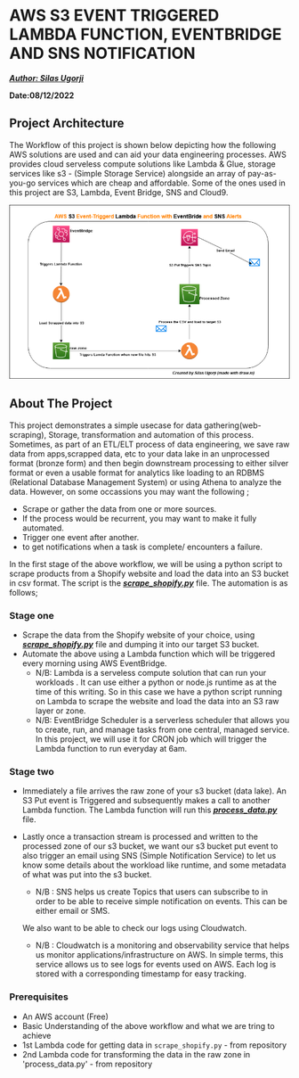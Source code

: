 # AWS S3 EVENT TRIGGERED LAMBDA FUNCTION, EVENTBRIDGE AND SNS NOTIFICATION

**_[Author: Silas Ugorji](https://www.linkedin.com/in/silas-ugorji/)_**

**Date:08/12/2022**

## Project Architecture
The Workflow of this project is shown below depicting how the following AWS solutions are used and can aid your      data engineering processes. AWS provides cloud serveless compute solutions like Lambda & Glue, storage services      like s3 - (Simple Storage Service) alongside an array of pay-as-you-go services which are cheap and affordable.      Some of the ones used in this project are S3, Lambda, Event Bridge, SNS and Cloud9.


![alt text](https://github.com/silas247/AWS_S3_Lambda_Data_Transformation/blob/main/AWS_S3_Project.png?raw=true)

## About The Project
This project demonstrates a simple usecase for data gathering(web-scraping), Storage, transformation and automation of this process. Sometimes, as part of an ETL/ELT process of data engineering, we save raw data from apps,scrapped data, etc to your data lake in an unprocessed format (bronze form) and then begin downstream processing to either silver format or even a usable format for analytics like loading to an RDBMS (Relational Database Management System) or using Athena to analyze the data. However, on some occassions you may want the following ;

* Scrape or gather the data from one or more sources. 
* If the process would be recurrent, you may want to make it fully automated.
* Trigger one event after another.
* to get notifications when a task is complete/ encounters a failure.

In the first stage of the above workflow, we will be using a python script to scrape products from a Shopify website and load the data into an S3 bucket in csv format. The script is the **_[scrape_shopify.py](https://github.com/silas247/AWS_S3_Lambda_Data_Transformation/blob/main/scrape_data.py)_** file. The automation is as follows;
### Stage one

* Scrape the data from the Shopify website of your choice, using **_[scrape_shopify.py](https://github.com/silas247/AWS_S3_Lambda_Data_Transformation/blob/main/scrape_data.py)_** file and dumping it into our target S3 bucket.
* Automate the above using a Lambda function which will be triggered every morning using AWS EventBridge. 
    * N/B: Lambda is a serveless compute solution that can run your workloads . It can use either a python or node.js runtime as at the time of this writing. So in this case we have a python script running on Lambda to scrape the website and load the data into an S3 raw layer or zone. 
    * N/B: EventBridge Scheduler is a serverless scheduler that allows you to create, run, and manage tasks from one central, managed service. In this project, we will use it for CRON job which will trigger the Lambda function to run everyday at 6am.

### Stage two

* Immediately a file arrives the raw zone of your s3 bucket (data lake).
An S3 Put event is Triggered and subsequently makes a call to another Lambda function. The Lambda function will run this **_[process_data.py](https://github.com/silas247/AWS_S3_Lambda_Data_Transformation)_** file.

* Lastly once a transaction stream is processed and written to the processed zone of our s3 bucket, we want our s3 bucket put event to also trigger an email using SNS (Simple Notification Service) to let us know some details about the workload like runtime, and some metadata of what was put into the s3 bucket.
   * N/B : SNS helps us create Topics that users can subscribe to in order to be able to receive simple notification on events. This can be either email or SMS.

   We also want to be able to check our logs using Cloudwatch.
   * N/B : Cloudwatch is a monitoring and observability service that helps us monitor applications/infrastructure on AWS. In simple terms, this service allows us to see logs for events used on AWS. Each log is stored with a corresponding timestamp for easy tracking.

### Prerequisites
   - An AWS account (Free)
   - Basic Understanding of the above workflow and what we are tring to achieve
   - 1st Lambda code for getting data in `scrape_shopify.py` - from repository
   - 2nd Lambda code for transforming the data in the raw zone in 'process_data.py'  - from       repository




